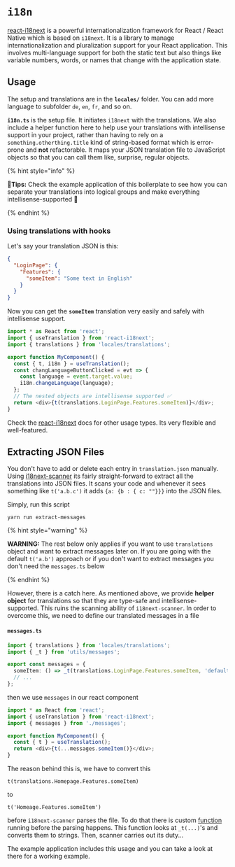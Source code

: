 # `i18n`

[react-i18next](https://react.i18next.com/) is a powerful internationalization framework for React / React Native which is based on `i18next`. It is a library to manage internationalization and pluralization support for your React application. This involves multi-language support for both the static text but also things like variable numbers, words, or names that change with the application state.

## Usage

The setup and translations are in the **`locales/`** folder. You can add more language to subfolder `de`, `en`, `fr`, and so on.

**`i18n.ts`** is the setup file. It initiates `i18next` with the translations. We also include a helper function here to help use your translations with intellisense support in your project, rather than having to rely on a `something.otherthing.title` kind of string-based format which is error-prone and **not** refactorable. It maps your JSON translation file to JavaScript objects so that you can call them like, surprise, regular objects.

{% hint style="info" %}

🧙**Tips:** Check the example application of this boilerplate to see how you can separate your translations into logical groups and make everything intellisense-supported 💪

{% endhint %}

### Using translations with hooks

Let's say your translation JSON is this:

```json
{
  "LoginPage": {
    "Features": {
      "someItem": "Some text in English"
    }
  }
}
```

Now you can get the **`someItem`** translation very easily and safely with intellisense support.

```ts
import * as React from 'react';
import { useTranslation } from 'react-i18next';
import { translations } from 'locales/translations';

export function MyComponent() {
  const { t, i18n } = useTranslation();
  const changLanguageButtonClicked = evt => {
    const language = event.target.value;
    i18n.changeLanguage(language);
  };
  // The nested objects are intellisense supported ✅
  return <div>{t(translations.LoginPage.Features.someItem)}</div>;
}
```

Check the [react-i18next](https://react.i18next.com/) docs for other usage types. Its very flexible and well-featured.

## Extracting JSON Files

You don't have to add or delete each entry in `translation.json` manually. Using [i18next-scanner](https://github.com/i18next/i18next-scanner) its fairly straight-forward to extract all the translations into JSON files. It scans your code and whenever it sees something like `t('a.b.c')` it adds `{a: {b : { c: ""}}}` into the JSON files.

Simply, run this script

```shell
yarn run extract-messages
```

{% hint style="warning" %}

**WARNING:** The rest below only applies if you want to use `translations` object and want to extract messages later on. If you are going with the default `t('a.b')` approach or if you don't want to extract messages you don't need the `messages.ts` below

{% endhint %}

However, there is a catch here. As mentioned above, we provide **helper object** for translations so that they are type-safe and intellisense-supported. This ruins the scanning ability of `i18next-scanner`. In order to overcome this, we need to define our translated messages in a file

#### `messages.ts`

```ts
import { translations } from 'locales/translations';
import { _t } from 'utils/messages';

export const messages = {
  someItem: () => _t(translations.LoginPage.Features.someItem, 'default value'),
  // ...
};
```

then we use `messages` in our react component

```ts
import * as React from 'react';
import { useTranslation } from 'react-i18next';
import { messages } from './messages';

export function MyComponent() {
  const { t } = useTranslation();
  return <div>{t(...messages.someItem()}</div>;
}
```

The reason behind this is, we have to convert this

`t(translations.Homepage.Features.someItem)`

to

`t('Homeage.Features.someItem')`

before `i18next-scanner` parses the file. To do that there is custom [function](../../internals/extractMessages/stringfyTranslations.js) running before the parsing happens. This function looks at `_t(...)`'s and converts them to strings. Then, scanner carries out its duty...

The example application includes this usage and you can take a look at there for a working example.
